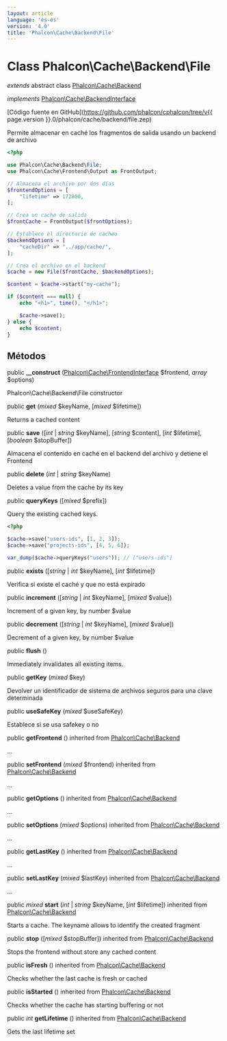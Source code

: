 ```yaml
---
layout: article
language: 'es-es'
version: '4.0'
title: 'Phalcon\Cache\Backend\File'
---
```

# Class **Phalcon\Cache\Backend\File**

*extends* abstract class [Phalcon\Cache\Backend](Phalcon_Cache_Backend)

*implements* [Phalcon\Cache\BackendInterface](Phalcon_Cache_BackendInterface)

[Código fuente en GitHub](https://github.com/phalcon/cphalcon/tree/v{{ page.version }}.0/phalcon/cache/backend/file.zep)

Permite almacenar en caché los fragmentos de salida usando un backend de archivo

```php
<?php

use Phalcon\Cache\Backend\File;
use Phalcon\Cache\Frontend\Output as FrontOutput;

// Almacena el archivo por dos días
$frontendOptions = [
    "lifetime" => 172800,
];

// Crea un cache de salida
$frontCache = FrontOutput($frontOptions);

// Establece el directorio de cacheo
$backendOptions = [
    "cacheDir" => "../app/cache/",
];

// Crea el archivo en el backend
$cache = new File($frontCache, $backendOptions);

$content = $cache->start("my-cache");

if ($content === null) {
    echo "<h1>", time(), "</h1>";

    $cache->save();
} else {
    echo $content;
}

```

## Métodos

public **__construct** ([Phalcon\Cache\FrontendInterface](Phalcon_Cache_FrontendInterface) $frontend, *array* $options)

Phalcon\Cache\Backend\File constructor

public **get** (*mixed* $keyName, [*mixed* $lifetime])

Returns a cached content

public **save** ([*int* | *string* $keyName], [*string* $content], [*int* $lifetime], [*boolean* $stopBuffer])

Almacena el contenido en caché en el backend del archivo y detiene el Frontend

public **delete** (*int* | *string* $keyName)

Deletes a value from the cache by its key

public **queryKeys** ([*mixed* $prefix])

Query the existing cached keys.

```php
<?php

$cache->save("users-ids", [1, 2, 3]);
$cache->save("projects-ids", [4, 5, 6]);

var_dump($cache->queryKeys("users")); // ["users-ids"]

```

public **exists** ([*string* | *int* $keyName], [*int* $lifetime])

Verifica si existe el caché y que no está expirado

public **increment** ([*string* | *int* $keyName], [*mixed* $value])

Increment of a given key, by number $value

public **decrement** ([*string* | *int* $keyName], [*mixed* $value])

Decrement of a given key, by number $value

public **flush** ()

Immediately invalidates all existing items.

public **getKey** (*mixed* $key)

Devolver un identificador de sistema de archivos seguros para una clave determinada

public **useSafeKey** (*mixed* $useSafeKey)

Establece si se usa safekey o no

public **getFrontend** () inherited from [Phalcon\Cache\Backend](Phalcon_Cache_Backend)

...

public **setFrontend** (*mixed* $frontend) inherited from [Phalcon\Cache\Backend](Phalcon_Cache_Backend)

...

public **getOptions** () inherited from [Phalcon\Cache\Backend](Phalcon_Cache_Backend)

...

public **setOptions** (*mixed* $options) inherited from [Phalcon\Cache\Backend](Phalcon_Cache_Backend)

...

public **getLastKey** () inherited from [Phalcon\Cache\Backend](Phalcon_Cache_Backend)

...

public **setLastKey** (*mixed* $lastKey) inherited from [Phalcon\Cache\Backend](Phalcon_Cache_Backend)

...

public *mixed* **start** (*int* | *string* $keyName, [*int* $lifetime]) inherited from [Phalcon\Cache\Backend](Phalcon_Cache_Backend)

Starts a cache. The keyname allows to identify the created fragment

public **stop** ([*mixed* $stopBuffer]) inherited from [Phalcon\Cache\Backend](Phalcon_Cache_Backend)

Stops the frontend without store any cached content

public **isFresh** () inherited from [Phalcon\Cache\Backend](Phalcon_Cache_Backend)

Checks whether the last cache is fresh or cached

public **isStarted** () inherited from [Phalcon\Cache\Backend](Phalcon_Cache_Backend)

Checks whether the cache has starting buffering or not

public *int* **getLifetime** () inherited from [Phalcon\Cache\Backend](Phalcon_Cache_Backend)

Gets the last lifetime set